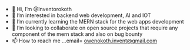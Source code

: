 - 👋 Hi, I’m @Inventorokoth
- 👀 I’m interested in backend web development, AI and IOT
- 🌱 I’m currently learning the MERN stack for the web apps development
- 💞️ I’m looking to collaborate on open source projects that require any component of the mern stack and also on bug bounty
- 📫 How to reach me ...email= owenokoth.invent@gmail.com

<!---
Inventorokoth/Inventorokoth is a ✨ special ✨ repository because its `README.md` (this file) appears on your GitHub profile.
You can click the Preview link to take a look at your changes.
--->
